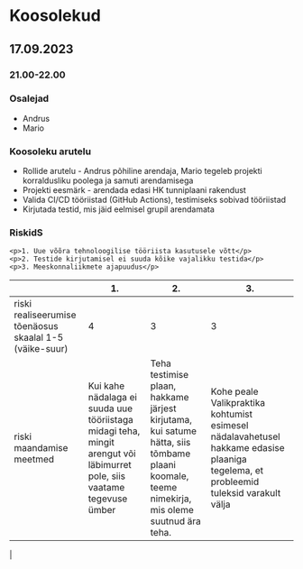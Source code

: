 # Koosolekud

## 17.09.2023
### 21.00-22.00
### Osalejad
<ul>
  <li>Andrus</li>
  <li>Mario</li>
</ul>

### Koosoleku arutelu
<ul>
  <li>Rollide arutelu - Andrus põhiline arendaja, Mario tegeleb projekti korraldusliku poolega ja samuti arendamisega</li> 
  <li>Projekti eesmärk - arendada edasi HK tunniplaani rakendust</li>
  <li>Valida CI/CD tööriistad (GitHub Actions), testimiseks sobivad tööriistad</li>
  <li>Kirjutada testid, mis jäid eelmisel grupil arendamata</li>
  
</ul>

### RiskidS
    <p>1. Uue võõra tehnoloogilise tööriista kasutusele võtt</p>
    <p>2. Testide kirjutamisel ei suuda kõike vajalikku testida</p>
    <p>3. Meeskonnaliikmete ajapuudus</p>

     
  |    | 1. | 2. | 3. |
  | --------------- | ------------------ |----------- | ----------- | 
  | riski realiseerumise tõenäosus skaalal 1-5 (väike-suur)   | 4 | 3 | 3  |
  | riski maandamise meetmed  |Kui kahe nädalaga ei suuda uue tööriistaga midagi teha, mingit arengut või läbimurret pole, siis vaatame tegevuse ümber |Teha testimise plaan, hakkame järjest kirjutama, kui satume hätta, siis tõmbame plaani koomale, teeme nimekirja, mis oleme suutnud ära teha.  |Kohe peale Valikpraktika kohtumist esimesel nädalavahetusel hakkame edasise plaaniga tegelema, et probleemid tuleksid varakult välja
 |